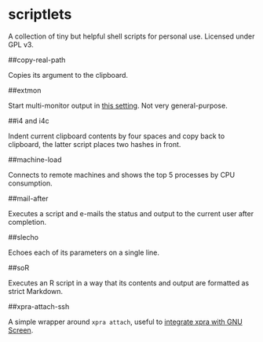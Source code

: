 scriptlets
==========

A collection of tiny but helpful shell scripts for personal use. Licensed under GPL v3.

##copy-real-path

Copies its argument to the clipboard.

##extmon

Start multi-monitor output in [this setting](http://askubuntu.com/a/303897/30266). Not very general-purpose.

##i4 and i4c

Indent current clipboard contents by four spaces and copy back to clipboard, the latter script places two hashes in front.

##machine-load

Connects to remote machines and shows the top 5 processes by CPU consumption.

##mail-after

Executes a script and e-mails the status and output to the current user after completion.

##slecho

Echoes each of its parameters on a single line.

##soR

Executes an R script in a way that its contents and output are formatted as strict Markdown.

##xpra-attach-ssh

A simple wrapper around `xpra attach`, useful to [integrate xpra with GNU Screen](http://krlmlr.github.io/2013/08/07/integrating-xpra-with-screen/).
